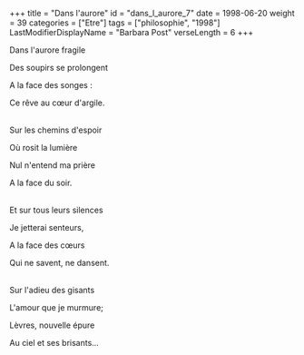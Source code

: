 +++
title = "Dans l'aurore"
id = "dans_l_aurore_7"
date = 1998-06-20
weight = 39
categories = ["Etre"]
tags = ["philosophie", "1998"]
LastModifierDisplayName = "Barbara Post"
verseLength = 6
+++

Dans l'aurore fragile

Des soupirs se prolongent

A la face des songes :

Ce rêve au cœur d'argile.

 \
Sur les chemins d'espoir

Où rosit la lumière

Nul n'entend ma prière

A la face du soir.

 \
Et sur tous leurs silences

Je jetterai senteurs,

A la face des cœurs

Qui ne savent, ne dansent.

 \
Sur l'adieu des gisants

L'amour que je murmure;

Lèvres, nouvelle épure

Au ciel et ses brisants...
